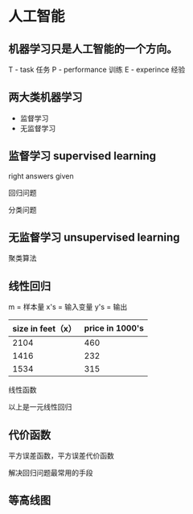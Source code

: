 # 人工智能

## 机器学习只是人工智能的一个方向。

T - task 任务
P - performance 训练
E - experince 经验

## 两大类机器学习

- 监督学习
- 无监督学习

## 监督学习 supervised learning

right answers given

回归问题

分类问题

## 无监督学习 unsupervised learning

聚类算法

## 线性回归

m = 样本量
x's = 输入变量
y's = 输出

| size in feet（x） | price in 1000's |
| ----------------- | --------------- |
| 2104              | 460             |
| 1416              | 232             |
| 1534              | 315             |

线性函数

以上是一元线性回归

## 代价函数

平方误差函数，平方误差代价函数

解决回归问题最常用的手段

## 等高线图

